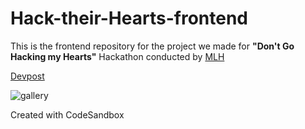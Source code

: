 # Hack-their-Hearts-frontend

This is the frontend repository for the project we made for **"Don't Go Hacking my Hearts"** Hackathon conducted by [MLH](https://mlh.io/) 

[Devpost](https://devpost.com/software/heartly-heaven)

![gallery](https://user-images.githubusercontent.com/83456083/153928266-a6c628b3-7253-4330-82ab-8957a35fb7b3.jpg)


Created with CodeSandbox
